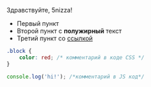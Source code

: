 Здравствуйте, 5nizza!

* Первый пункт
* Второй пункт с **полужирный** текст
* Третий пункт со&nbsp;[ссылкой](http://ya.ru)

```css
.block {
    color: red; /* комментарий в коде CSS */
}
```

```js
console.log('hi!'); /*комментарий в JS код*/
```
